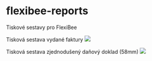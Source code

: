 # flexibee-reports
Tiskové sestavy pro FlexiBee

Tisková sestava vydané faktury
<img src="https://charlieblog.eu/clanky/flexibee_blue_tiskopisy/faktura-blue-cz.png"/>

Tisková sestava zjednodušený daňový doklad (58mm)
<img src="https://charlieblog.eu/clanky/flexibee_blue_tiskopisy/prodejka-blue-cz.png"/>
